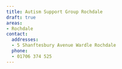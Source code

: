 ```yaml
---
title: Autism Support Group Rochdale
draft: true
areas:
- Rochdale
contact:
  addresses:
  - 5 Shanftesbury Avenue Wardle Rochdale
  phone:
  - 01706 374 525
---
```


